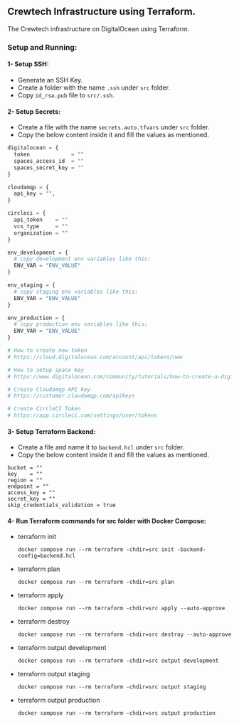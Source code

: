 ## Crewtech Infrastructure using Terraform.
The Crewtech infrastructure on DigitalOcean using Terraform.

### Setup and Running:

#### 1- Setup SSH:
- Generate an SSH Key.
- Create a folder with the name `.ssh` under `src` folder.
- Copy `id_rsa.pub` file to `src/.ssh`.

#### 2- Setup Secrets:
- Create a file with the name `secrets.auto.tfvars` under `src` folder.
- Copy the below content inside it and fill the values as mentioned.

```terraform
digitalocean = {
  token             = ""
  spaces_access_id  = ""
  spaces_secret_key = ""
}

cloudamqp = {
  api_key = "",
}

circleci = {
  api_token    = ""
  vcs_type     = ""
  organization = ""
}

env_development = {
  # copy development env variables like this:
  ENV_VAR = "ENV_VALUE"
}

env_staging = {
  # copy staging env variables like this:
  ENV_VAR = "ENV_VALUE"
}

env_production = {
  # copy production env variables like this:
  ENV_VAR = "ENV_VALUE"
}

# How to create new token
# https://cloud.digitalocean.com/account/api/tokens/new

# How to setup space key
# https://www.digitalocean.com/community/tutorials/how-to-create-a-digitalocean-space-and-api-key

# Create Cloudamqp API key
# https://customer.cloudamqp.com/apikeys

# Create CircleCI Token
# https://app.circleci.com/settings/user/tokens
```

#### 3- Setup Terraform Backend:

- Create a file and name it to `backend.hcl` under `src` folder.
- Copy the below content inside it and fill the values as mentioned.

```hcl
bucket = ""
key    = ""
region = ""
endpoint = ""
access_key = ""
secret_key = ""
skip_credentials_validation = true
```

#### 4- Run Terraform commands for src folder with Docker Compose:
- terraform init
    ```shell
    docker compose run --rm terraform -chdir=src init -backend-config=backend.hcl
    ```
- terraform plan
    ```shell
    docker compose run --rm terraform -chdir=src plan
    ```
- terraform apply
    ```shell
    docker compose run --rm terraform -chdir=src apply --auto-approve
    ```
- terraform destroy
    ```shell
    docker compose run --rm terraform -chdir=src destroy --auto-approve
    ```
- terraform output development
    ```shell
    docker compose run --rm terraform -chdir=src output development
    ```
- terraform output staging
    ```shell
    docker compose run --rm terraform -chdir=src output staging
    ```
- terraform output production
    ```shell
    docker compose run --rm terraform -chdir=src output production
    ```
